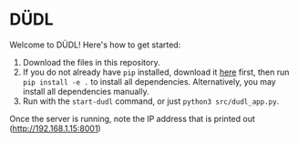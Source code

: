 # DÜDL
Welcome to DÜDL! Here's how to get started:

1. Download the files in this repository.
2. If you do not already have `pip` installed, download it [here](https://pip.pypa.io/en/stable/installation/) first, then run `pip install -e .` to install all dependencies. Alternatively, you may install all dependencies manually. 
3. Run with the `start-dudl` command, or just `python3 src/dudl_app.py`.

Once the server is running, note the IP address that is printed out (http://192.168.1.15:8001)